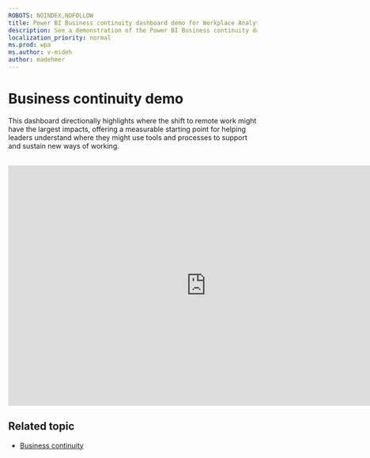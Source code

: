 ```yaml
---
ROBOTS: NOINDEX,NOFOLLOW
title: Power BI Business continuity dashboard demo for Workplace Analytics
description: See a demonstration of the Power BI Business continuity dashboard
localization_priority: normal 
ms.prod: wpa
ms.author: v-mideh
author: madehmer
---
```

# Business continuity demo

This dashboard directionally highlights where the shift to remote work might have the largest impacts, offering a measurable starting point for helping leaders understand where they might use tools and processes to support and sustain new ways of working.

<br>
<iframe width="800" height="486" src="https://msit.powerbi.com/view?r=eyJrIjoiM2ZiY2Y4M2YtMTMyNi00NWY1LWEyMjctYTY2OTdlOWQzNDhhIiwidCI6IjcyZjk4OGJmLTg2ZjEtNDFhZi05MWFiLTJkN2NkMDExZGI0NyIsImMiOjV9&embedImagePlaceholder=true&pageName=ReportSectionbbd7dee40bcdeee460e6" frameborder="0" allowFullScreen="true"></iframe>


## Related topic

* [Business continuity](../tutorials/power-bi-bc.md)
